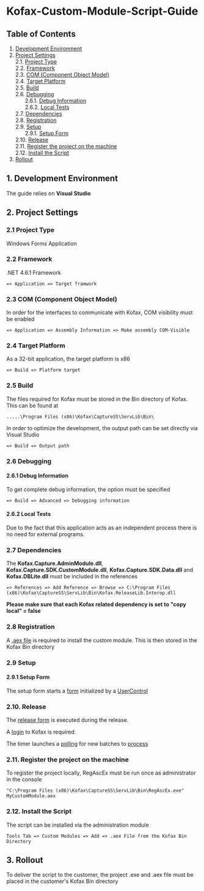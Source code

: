 # Kofax-Custom-Module-Script-Guide

## <a name=Content></a> Table of Contents
1. [Development Environment](#DevEnv)
2. [Project Settings](#Settings)  
  2.1. [Project Type](#ProjectType)  
  2.2. [Framework](#Framework)  
  2.3. [COM (Component Object Model)](#COM)  
  2.4. [Target Platform](#Target)  
  2.5. [Build](#Build)  
  2.6. [Debugging](#Debugging)  
    &emsp;&ensp;&nbsp;2.6.1. [Debug Information](#DebugInfo)  
    &emsp;&ensp;&nbsp;2.6.2. [Local Tests](#Tests)  
  2.7. [Dependencies](#Dependencies)  
  2.8. [Registration](#Registration)  
  2.9. [Setup](#Setup)  
    &emsp;&ensp;&nbsp;2.9.1. [Setup Form](#SetupForm)  
  2.10. [Release](#Release)  
  2.11. [Register the project on the machine](#ProjectRegistration)  
  2.12. [Install the Script](#Installation)
3. [Rollout](#Rollout)  

## <a name=DevEnv></a> 1. Development Environment

The guide relies on **Visual Studio**

## <a name=Settings></a> 2. Project Settings

### <a name=ProjectType></a> 2.1 Project Type

Windows Forms Application

### <a name=Framework></a> 2.2 Framework

.NET 4.6.1 Framework

```
=> Application => Target framwork
```

### <a name=COM></a> 2.3 COM (Component Object Model)

In order for the interfaces to communicate with Kofax, COM visibility must be enabled

```
=> Application => Assembly Information => Make assembly COM-Visible
```

### <a name=Target></a> 2.4 Target Platform

As a 32-bit application, the target platform is x86

```
=> Build => Platform target
```

### <a name=Build></a> 2.5 Build

The files required for Kofax must be stored in the Bin directory of Kofax. This can be found at

```
.....\Program Files (x86)\Kofax\CaptureSS\ServLib\Bin\
```

In order to optimize the development, the output path can be set directly via Visual Studio

```
=> Build => Output path
```

### <a name=Debugging></a> 2.6 Debugging

#### <a name=DebugInfo></a> 2.6.1 Debug Information

To get complete debug information, the option must be specified

```
=> Build => Advanced => Debugging information
```

#### <a name=Tests></a> 2.6.2 Local Tests

Due to the fact that this application acts as an independent process there is no need for external programs.

### <a name=Dependencies></a> 2.7 Dependencies

The **Kofax.Capture.AdminModule.dll**, **Kofax.Capture.SDK.CustomModule.dll**, **Kofax.Capture.SDK.Data.dll** and **Kofax.DBLite.dll** must be included in the references

```
=> References => Add Reference => Browse => C:\Program Files (x86)\Kofax\CaptureSS\ServLib\Bin\Kofax.ReleaseLib.Interop.dll
```
**Please make sure that each Kofax related dependency is set to "copy local" = false**

### <a name=Registration></a> 2.8 Registration

A [.aex file](https://github.com/matthiashermsen/Kofax-Custom-Module-Script-Guide/blob/master/MyCustomModule.aex) is required to install the custom module. This is then stored in the Kofax Bin directory

### <a name=SetupScript></a> 2.9 Setup

#### <a name=SetupForm></a> 2.9.1 Setup Form

The setup form starts a [form](https://github.com/matthiashermsen/Kofax-Custom-Module-Script-Guide/blob/master/MyCustomModule/MyCustomModule/Setup/FrmSetup.cs) initialized by a [UserControl](https://github.com/matthiashermsen/Kofax-Custom-Module-Script-Guide/blob/master/MyCustomModule/MyCustomModule/Setup/UserControlSetup.cs)

### <a name=ReleaseScript></a> 2.10. Release

The [release form](https://github.com/matthiashermsen/Kofax-Custom-Module-Script-Guide/blob/master/MyCustomModule/MyCustomModule/Runtime/FrmMain.cs) is executed during the release.

A [login](https://github.com/matthiashermsen/Kofax-Custom-Module-Script-Guide/blob/master/MyCustomModule/MyCustomModule/Runtime/SessionManager.cs) to Kofax is required.

The timer launches a [polling](https://github.com/matthiashermsen/Kofax-Custom-Module-Script-Guide/blob/master/MyCustomModule/MyCustomModule/Runtime/BatchManager.cs) for new batches to [process](https://github.com/matthiashermsen/Kofax-Custom-Module-Script-Guide/blob/master/MyCustomModule/MyCustomModule/Runtime/BatchProcessor.cs)

### <a name=ProjectRegistration></a> 2.11. Register the project on the machine

To register the project locally, RegAscEx must be run once as administrator in the console

```
"C:\Program Files (x86)\Kofax\CaptureSS\ServLib\Bin\RegAscEx.exe" MyCustomModule.aex
```

### <a name=Installation></a> 2.12. Install the Script

The script can be installed via the administration module

```
Tools Tab => Custom Modules => Add => .aex File from the Kofax Bin Directory
```

## <a name=Rollout></a> 3. Rollout

To deliver the script to the customer, the project .exe and .aex file must be placed in the customer's Kofax Bin directory
